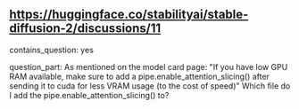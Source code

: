 ## https://huggingface.co/stabilityai/stable-diffusion-2/discussions/11

contains_question: yes

question_part: As mentioned on the model card page: "If you have low GPU RAM available, make sure to add a pipe.enable_attention_slicing() after sending it to cuda for less VRAM usage (to the cost of speed)" Which file do I add the  pipe.enable_attention_slicing()  to?